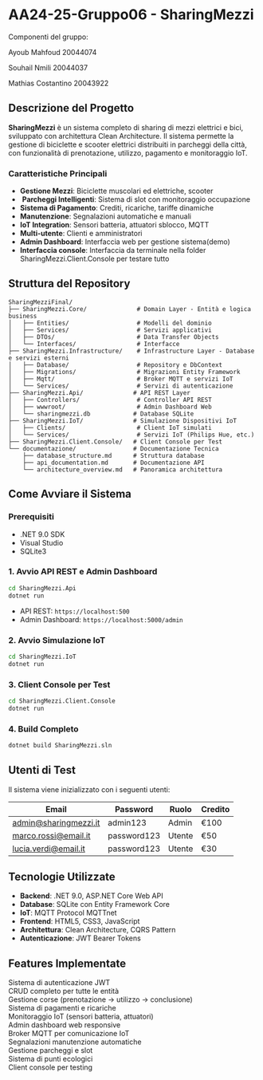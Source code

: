 # AA24-25-Gruppo06 - SharingMezzi

Componenti del gruppo:

Ayoub Mahfoud 20044074

Souhail Nmili 20044037

Mathias Costantino 20043922

## Descrizione del Progetto

**SharingMezzi** è un sistema completo di sharing di mezzi elettrici e bici, sviluppato con architettura Clean Architecture. Il sistema permette la gestione di biciclette e scooter elettrici distribuiti in parcheggi della città, con funzionalità di prenotazione, utilizzo, pagamento e monitoraggio IoT.

### Caratteristiche Principali

-  **Gestione Mezzi**: Biciclette muscolari ed elettriche, scooter
- ️ **Parcheggi Intelligenti**: Sistema di slot con monitoraggio occupazione
-  **Sistema di Pagamento**: Crediti, ricariche, tariffe dinamiche
-  **Manutenzione**: Segnalazioni automatiche e manuali
- **IoT Integration**: Sensori batteria, attuatori sblocco, MQTT
- **Multi-utente**: Clienti e amministratori
- **Admin Dashboard**: Interfaccia web per gestione sistema(demo)
- **Interfaccia console**: Interfaccia da terminale nella folder SharingMezzi.Client.Console per testare tutto

## Struttura del Repository

```
SharingMezziFinal/
├── SharingMezzi.Core/              # Domain Layer - Entità e logica business
│   ├── Entities/                   # Modelli del dominio
│   ├── Services/                   # Servizi applicativi
│   ├── DTOs/                       # Data Transfer Objects
│   └── Interfaces/                 # Interfacce
├── SharingMezzi.Infrastructure/    # Infrastructure Layer - Database e servizi esterni
│   ├── Database/                   # Repository e DbContext
│   ├── Migrations/                 # Migrazioni Entity Framework
│   ├── Mqtt/                       # Broker MQTT e servizi IoT
│   └── Services/                   # Servizi di autenticazione
├── SharingMezzi.Api/              # API REST Layer
│   ├── Controllers/                # Controller API REST
│   ├── wwwroot/                    # Admin Dashboard Web
│   └── sharingmezzi.db            # Database SQLite
├── SharingMezzi.IoT/              # Simulazione Dispositivi IoT
│   ├── Clients/                    # Client IoT simulati
│   └── Services/                   # Servizi IoT (Philips Hue, etc.)
├── SharingMezzi.Client.Console/   # Client Console per Test
└── documentazione/                # Documentazione Tecnica
    ├── database_structure.md      # Struttura database
    ├── api_documentation.md       # Documentazione API
    └── architecture_overview.md   # Panoramica architettura
```

## Come Avviare il Sistema

### Prerequisiti
- .NET 9.0 SDK
- Visual Studio 
- SQLite3

### 1. Avvio API REST e Admin Dashboard
```bash
cd SharingMezzi.Api
dotnet run
```
- API REST: `https://localhost:500`
- Admin Dashboard: `https://localhost:5000/admin`


### 2. Avvio Simulazione IoT
```bash
cd SharingMezzi.IoT
dotnet run
```

### 3. Client Console per Test
```bash
cd SharingMezzi.Client.Console
dotnet run
```

### 4. Build Completo
```bash
dotnet build SharingMezzi.sln
```

## Utenti di Test

Il sistema viene inizializzato con i seguenti utenti:

| Email | Password | Ruolo | Credito |
|-------|----------|-------|---------|
| admin@sharingmezzi.it | admin123 | Admin | €100 |
| marco.rossi@email.it | password123 | Utente | €50 |
| lucia.verdi@email.it | password123 | Utente | €30 |

## Tecnologie Utilizzate

- **Backend**: .NET 9.0, ASP.NET Core Web API
- **Database**: SQLite con Entity Framework Core
- **IoT**: MQTT Protocol MQTTnet
- **Frontend**: HTML5, CSS3, JavaScript
- **Architettura**: Clean Architecture, CQRS Pattern
- **Autenticazione**: JWT Bearer Tokens

## Features Implementate

 Sistema di autenticazione JWT  
 CRUD completo per tutte le entità  
 Gestione corse (prenotazione → utilizzo → conclusione)  
 Sistema di pagamenti e ricariche  
 Monitoraggio IoT (sensori batteria, attuatori)  
 Admin dashboard web responsive  
 Broker MQTT per comunicazione IoT  
 Segnalazioni manutenzione automatiche  
 Gestione parcheggi e slot  
 Sistema di punti ecologici  
 Client console per testing  
